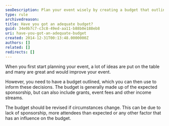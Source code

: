 ```yaml
---
seoDescription: Plan your event wisely by creating a budget that outlines expected sponsorship and income streams, ensuring informed decisions.
type: rule
archivedreason:
title: Have you got an adequate budget?
guid: 34e0b7c7-c3c8-49ed-aa11-b88b0e188eb8
uri: have-you-got-an-adequate-budget
created: 2014-12-31T00:13:48.0000000Z
authors: []
related: []
redirects: []
---
```


When you first start planning your event, a lot of ideas are put on the table and many are great and would improve your event.

<!--endintro-->

However, you need to have a budget outlined, which you can then use to inform these decisions. The budget is generally made up of the expected sponsorship, but can also include grants, event fees and other income streams.

The budget should be revised if circumstances change. This can be due to lack of sponsorship, more attendees than expected or any other factor that has an influence on the budget.
